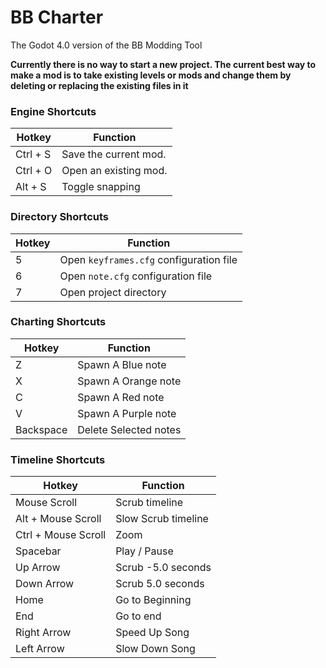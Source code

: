 # BB Charter

The Godot 4.0 version of the BB Modding Tool

**Currently there is no way to start a new project. The current best way to make a mod is to take existing levels or mods and change them by deleting or replacing the existing files in it**

### Engine Shortcuts
| Hotkey | Function |
| ------ | ------ |
|Ctrl + S|Save the current mod.|
|Ctrl + O|Open an existing mod.|
|Alt + S|Toggle snapping|
### Directory Shortcuts
| Hotkey | Function |
| ------ | ------ |
|5|Open `keyframes.cfg` configuration file|
|6|Open `note.cfg` configuration file|
|7|Open project directory|
### Charting Shortcuts
| Hotkey | Function |
| ------ | ------ |
|Z|Spawn A Blue note|
|X|Spawn A Orange note|
|C|Spawn A Red note|
|V|Spawn A Purple note|
|Backspace|Delete Selected notes|
### Timeline Shortcuts
| Hotkey | Function |
| ------ | ------ |
|Mouse Scroll| Scrub timeline|
|Alt + Mouse Scroll| Slow Scrub timeline|
|Ctrl + Mouse Scroll| Zoom|
|Spacebar|Play / Pause|
|Up Arrow| Scrub -5.0 seconds|
|Down Arrow| Scrub 5.0 seconds|
|Home|Go to Beginning|
|End|Go to end|
|Right Arrow|Speed Up Song|
|Left Arrow|Slow Down Song|
